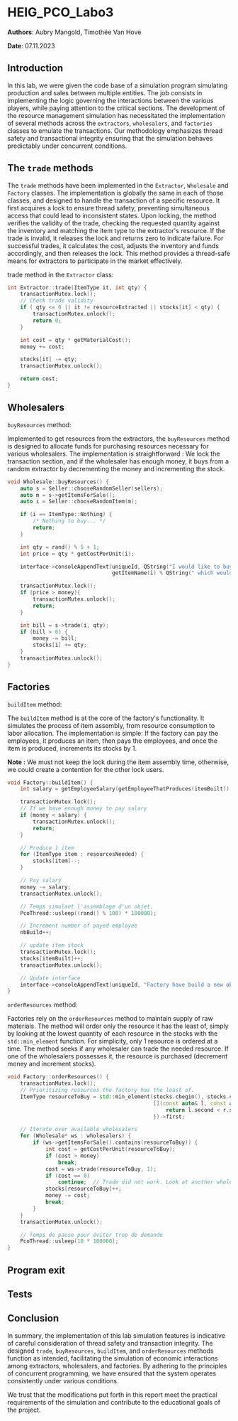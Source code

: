 # HEIG_PCO_Labo3

**Authors**: Aubry Mangold, Timothée Van Hove

**Date**: 07.11.2023

## Introduction

In this lab, we were given the code base of a simulation program simulating production and sales between multiple entities. The job consists in implementing the logic governing the interactions between the various  players, while paying attention to the critical sections. The development of the resource management simulation has necessitated the implementation of several methods across the `extractors`, `wholesalers`, and `factories` classes to emulate the transactions. Our methodology emphasizes thread safety and transactional integrity ensuring that the simulation behaves predictably under concurrent conditions.



## The `trade` methods

The `trade` methods have been implemented in the `Extractor`, `Wholesale` and `Factory` classes. The implementation is globally the same in each of those classes, and designed to handle the transaction of a specific resource. It first acquires a lock to ensure thread safety, preventing simultaneous access that could lead to inconsistent states. Upon locking, the method verifies the validity of the trade, checking the requested quantity against the inventory and matching the item type to the extractor's resource. If the trade is invalid, it releases the lock and returns zero to indicate failure. For successful trades, it calculates the cost, adjusts the inventory and funds accordingly, and then releases the lock. This method provides a thread-safe means for extractors to participate in the market effectively.

trade method in the `Extractor` class:

````c++
int Extractor::trade(ItemType it, int qty) {
    transactionMutex.lock();
    // Check trade validity
    if ( qty <= 0 || it != resourceExtracted || stocks[it] < qty) {
        transactionMutex.unlock();
        return 0;
    }

    int cost = qty * getMaterialCost();
    money += cost;

    stocks[it] -= qty;
    transactionMutex.unlock();

    return cost;
}
````



## Wholesalers

`buyResources` method:

Implemented to get resources from the extractors, the `buyResources` method is designed to allocate funds for purchasing resources necessary for various wholesalers. The implementation is straightforward : We lock the transaction section, and if the wholesaler has enough money, it buys from a random extractor by decrementing the money and incrementing the stock.



````c++
void Wholesale::buyResources() {
    auto s = Seller::chooseRandomSeller(sellers);
    auto m = s->getItemsForSale();
    auto i = Seller::chooseRandomItem(m);

    if (i == ItemType::Nothing) {
        /* Nothing to buy... */
        return;
    }

    int qty = rand() % 5 + 1;
    int price = qty * getCostPerUnit(i);

    interface->consoleAppendText(uniqueId, QString("I would like to buy %1 of ").arg(qty) %
                                 getItemName(i) % QString(" which would cost me %1").arg(price));

    transactionMutex.lock();
    if (price > money){
        transactionMutex.unlock();
        return;
    }

    int bill = s->trade(i, qty);
    if (bill > 0) {
        money -= bill;
        stocks[i] += qty;
    }
    transactionMutex.unlock();
}
````



## Factories

`buildItem` method:

The `buildItem` method is at the core of the factory's functionality. It simulates the process of item assembly, from resource consumption to labor allocation. The implementation is simple: If the factory can pay the employees, it produces an item, then pays the employees, and once the item is produced, increments its stocks by 1.

**Note :** We must not keep the lock during the item assembly time, otherwise, we could create a contention for the other lock users.



````c++
void Factory::buildItem() {
    int salary = getEmployeeSalary(getEmployeeThatProduces(itemBuilt));

    transactionMutex.lock();
    // If we have enough money to pay salary
    if (money < salary) {
        transactionMutex.unlock();
        return;
    }

    // Produce 1 item
    for (ItemType item : resourcesNeeded) {
        stocks[item]--;
    }

    // Pay salary
    money -= salary;
    transactionMutex.unlock();

    // Temps simulant l'assemblage d'un objet.
    PcoThread::usleep((rand() % 100) * 100000);

    // Increment number of payed employee
    nbBuild++;

    // update item stock
    transactionMutex.lock();
    stocks[itemBuilt]++;
    transactionMutex.unlock();

    // Update interface
    interface->consoleAppendText(uniqueId, "Factory have build a new object");
}
````



`orderResources` method:

Factories rely on the `orderResources` method to maintain supply of raw materials. The method will order only the resource it has the least of, simply by looking at the lowest quantity of each resource in the stocks with the `std::min_element` function. For simplicity, only 1 resource is ordered at a time. The method seeks if any wholesaler can trade the needed resource. If one of the wholesalers possesses it, the resource is purchased (decrement money and increment stocks).



````c++
void Factory::orderResources() {
    transactionMutex.lock();
    // Prioritizing resources the factory has the least of.
    ItemType resourceToBuy = std::min_element(stocks.cbegin(), stocks.cend(),
                                              [](const auto& l, const auto& r) {
                                                  return l.second < r.second;
                                              })->first;

    // Iterate over available wholesalers
    for (Wholesale* ws : wholesalers) {
        if (ws->getItemsForSale().contains(resourceToBuy)) {
            int cost = getCostPerUnit(resourceToBuy);
            if (cost > money)
                break;
            cost = ws->trade(resourceToBuy, 1);
            if (cost == 0)
                continue;  // Trade did not work. Look at another wholeseller.
            stocks[resourceToBuy]++;
            money -= cost;
            break;
        }
    }
    transactionMutex.unlock();

    // Temps de pause pour éviter trop de demande
    PcoThread::usleep(10 * 100000);
}
````



## Program exit





## Tests





## Conclusion

In summary, the implementation of this lab simulation features is indicative of careful consideration of thread safety and transaction integrity. The designed `trade`, `buyResources`, `buildItem`, and `orderResources` methods function as intended, facilitating the simulation of economic interactions among extractors, wholesalers, and factories. By adhering to the principles of concurrent programming, we have ensured that the system operates consistently under various conditions.

We trust that the modifications put forth in this report meet the practical requirements of the simulation and contribute to the educational goals of the project.

